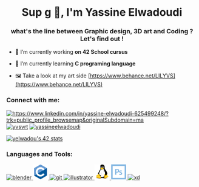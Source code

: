 <h1 align="center">Sup g 👋, I'm Yassine Elwadoudi</h1>

<h3 align="center">what's the line between Graphic design, 3D art and Coding ? Let's find out !</h3>

- 🔭 I’m currently working **on 42 School cursus**

- 🌱 I’m currently learning **C programing language**

- 🖼️ Take a look at my art side [https://www.behance.net/LILYVS](https://www.behance.net/LILYVS)


<h3 align="left">Connect with me:</h3>
<p align="left">
<a href="https://www.linkedin.com/in/yassine-elwadoudi-625499248/?trk=public_profile_browsemap&originalSubdomain=ma" target="blank"><img align="center" src="https://raw.githubusercontent.com/rahuldkjain/github-profile-readme-generator/master/src/images/icons/Social/linked-in-alt.svg" alt="https://www.linkedin.com/in/yassine-elwadoudi-625499248/?trk=public_profile_browsemap&originalSubdomain=ma" height="30" width="40" /></a>
<a href="https://instagram.com/yvsvrt" target="blank"><img align="center" src="https://raw.githubusercontent.com/rahuldkjain/github-profile-readme-generator/master/src/images/icons/Social/instagram.svg" alt="yvsvrt" height="30" width="40" /></a>
<a href="https://www.behance.net/LILYVS" target="blank"><img align="center" src="https://raw.githubusercontent.com/rahuldkjain/github-profile-readme-generator/master/src/images/icons/Social/behance.svg" alt="yassineelwadoudi" height="30" width="40" /></a>
</p>

<a href="https://github.com/oakoudad/badge42"><img src="https://badge.mediaplus.ma/darkblue/yelwadou" alt="yelwadou's 42 stats" /></a>

<h3 align="left">Languages and Tools:</h3>
<p align="left"> <a href="https://www.blender.org/" target="_blank" rel="noreferrer"> <img src="https://download.blender.org/branding/community/blender_community_badge_white.svg" alt="blender" width="40" height="40"/> </a> <a href="https://www.cprogramming.com/" target="_blank" rel="noreferrer"> <img src="https://raw.githubusercontent.com/devicons/devicon/master/icons/c/c-original.svg" alt="c" width="40" height="40"/> </a> <a href="https://git-scm.com/" target="_blank" rel="noreferrer"> <img src="https://www.vectorlogo.zone/logos/git-scm/git-scm-icon.svg" alt="git" width="40" height="40"/> </a> <a href="https://www.adobe.com/in/products/illustrator.html" target="_blank" rel="noreferrer"> <img src="https://www.vectorlogo.zone/logos/adobe_illustrator/adobe_illustrator-icon.svg" alt="illustrator" width="40" height="40"/> </a> <a href="https://www.linux.org/" target="_blank" rel="noreferrer"> <img src="https://raw.githubusercontent.com/devicons/devicon/master/icons/linux/linux-original.svg" alt="linux" width="40" height="40"/> </a> <a href="https://www.photoshop.com/en" target="_blank" rel="noreferrer"> <img src="https://raw.githubusercontent.com/devicons/devicon/master/icons/photoshop/photoshop-line.svg" alt="photoshop" width="40" height="40"/> </a> <a href="https://www.adobe.com/products/xd.html" target="_blank" rel="noreferrer"> <img src="https://cdn.worldvectorlogo.com/logos/adobe-xd.svg" alt="xd" width="40" height="40"/> </a> </p>
